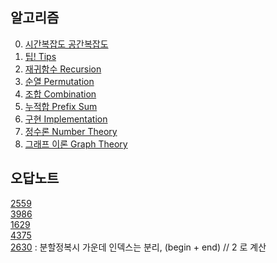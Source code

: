 ## 알고리즘

0. [시간복잡도 공간복잡도](./docs/complexity.md)
1. [팁! Tips](./docs/tips.md)
2. [재귀함수 Recursion](./docs/recursion.md)
3. [순열 Permutation](./docs/permutation.md)
4. [조합 Combination](./docs/combination.md)
5. [누적합 Prefix Sum](./docs/prefixsum.md)
6. [구현 Implementation](./docs/implementation.md)
7. [정수론 Number Theory](./docs/numbertheory.md)
8. [그래프 이론 Graph Theory](./docs/graph.md)

## 오답노트

[2559](https://www.acmicpc.net/problem/2559) <br/>
[3986](https://www.acmicpc.net/problem/3986) <br/>
[1629](https://www.acmicpc.net/problem/1629) <br/>
[4375](https://www.acmicpc.net/problem/4375) <br/>
[2630](https://www.acmicpc.net/problem/2630) : 분할정복시 가운데 인덱스는 분리, (begin + end) // 2 로 계산<br/>
